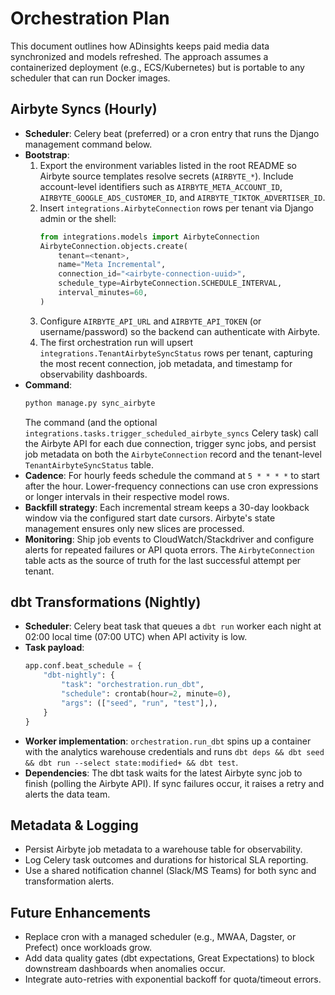 # Orchestration Plan

This document outlines how ADinsights keeps paid media data synchronized and models refreshed. The approach assumes a containerized deployment (e.g., ECS/Kubernetes) but is portable to any scheduler that can run Docker images.

## Airbyte Syncs (Hourly)

- **Scheduler**: Celery beat (preferred) or a cron entry that runs the Django management command below.
- **Bootstrap**:
  1. Export the environment variables listed in the root README so Airbyte source templates resolve secrets (`AIRBYTE_*`). Include account-level identifiers such as `AIRBYTE_META_ACCOUNT_ID`, `AIRBYTE_GOOGLE_ADS_CUSTOMER_ID`, and `AIRBYTE_TIKTOK_ADVERTISER_ID`.
  2. Insert `integrations.AirbyteConnection` rows per tenant via Django admin or the shell:
     ```python
     from integrations.models import AirbyteConnection
     AirbyteConnection.objects.create(
         tenant=<tenant>,
         name="Meta Incremental",
         connection_id="<airbyte-connection-uuid>",
         schedule_type=AirbyteConnection.SCHEDULE_INTERVAL,
         interval_minutes=60,
     )
     ```
  3. Configure `AIRBYTE_API_URL` and `AIRBYTE_API_TOKEN` (or username/password) so the backend can authenticate with Airbyte.
  4. The first orchestration run will upsert `integrations.TenantAirbyteSyncStatus` rows per tenant, capturing the most recent connection, job metadata, and timestamp for observability dashboards.
- **Command**:
  ```bash
  python manage.py sync_airbyte
  ```
  The command (and the optional `integrations.tasks.trigger_scheduled_airbyte_syncs` Celery task) call the Airbyte API for each due connection, trigger sync jobs, and persist job metadata on both the `AirbyteConnection` record and the tenant-level `TenantAirbyteSyncStatus` table.
- **Cadence**: For hourly feeds schedule the command at `5 * * * *` to start after the hour. Lower-frequency connections can use cron expressions or longer intervals in their respective model rows.
- **Backfill strategy**: Each incremental stream keeps a 30-day lookback window via the configured start date cursors. Airbyte's state management ensures only new slices are processed.
- **Monitoring**: Ship job events to CloudWatch/Stackdriver and configure alerts for repeated failures or API quota errors. The `AirbyteConnection` table acts as the source of truth for the last successful attempt per tenant.

## dbt Transformations (Nightly)

- **Scheduler**: Celery beat task that queues a `dbt run` worker each night at 02:00 local time (07:00 UTC) when API activity is low.
- **Task payload**:
  ```python
  app.conf.beat_schedule = {
      "dbt-nightly": {
          "task": "orchestration.run_dbt",
          "schedule": crontab(hour=2, minute=0),
          "args": (["seed", "run", "test"],),
      }
  }
  ```
- **Worker implementation**: `orchestration.run_dbt` spins up a container with the analytics warehouse credentials and runs `dbt deps && dbt seed && dbt run --select state:modified+ && dbt test`.
- **Dependencies**: The dbt task waits for the latest Airbyte sync job to finish (polling the Airbyte API). If sync failures occur, it raises a retry and alerts the data team.

## Metadata & Logging

- Persist Airbyte job metadata to a warehouse table for observability.
- Log Celery task outcomes and durations for historical SLA reporting.
- Use a shared notification channel (Slack/MS Teams) for both sync and transformation alerts.

## Future Enhancements

- Replace cron with a managed scheduler (e.g., MWAA, Dagster, or Prefect) once workloads grow.
- Add data quality gates (dbt expectations, Great Expectations) to block downstream dashboards when anomalies occur.
- Integrate auto-retries with exponential backoff for quota/timeout errors.
